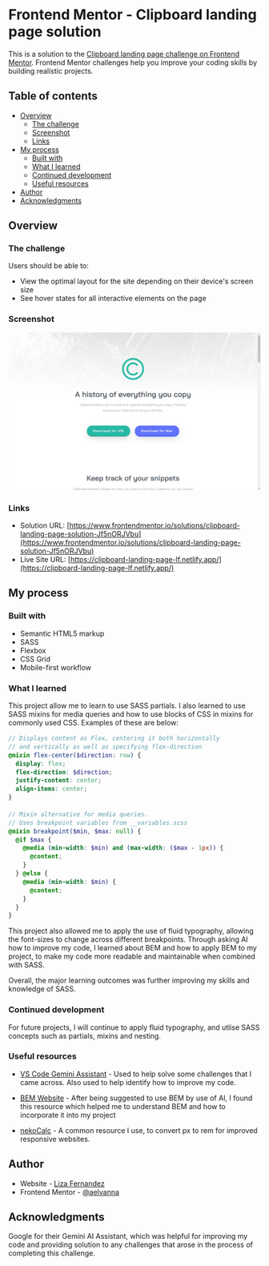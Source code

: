 # Frontend Mentor - Clipboard landing page solution

This is a solution to the [Clipboard landing page challenge on Frontend Mentor](https://www.frontendmentor.io/challenges/clipboard-landing-page-5cc9bccd6c4c91111378ecb9). Frontend Mentor challenges help you improve your coding skills by building realistic projects.

## Table of contents

- [Overview](#overview)
  - [The challenge](#the-challenge)
  - [Screenshot](#screenshot)
  - [Links](#links)
- [My process](#my-process)
  - [Built with](#built-with)
  - [What I learned](#what-i-learned)
  - [Continued development](#continued-development)
  - [Useful resources](#useful-resources)
- [Author](#author)
- [Acknowledgments](#acknowledgments)

## Overview

### The challenge

Users should be able to:

- View the optimal layout for the site depending on their device's screen size
- See hover states for all interactive elements on the page

### Screenshot

![Desktop Preview](./preview.jpg)

### Links

- Solution URL: [https://www.frontendmentor.io/solutions/clipboard-landing-page-solution-Jf5nORJVbu](https://www.frontendmentor.io/solutions/clipboard-landing-page-solution-Jf5nORJVbu)
- Live Site URL: [https://clipboard-landing-page-lf.netlify.app/](https://clipboard-landing-page-lf.netlify.app/)

## My process

### Built with

- Semantic HTML5 markup
- SASS
- Flexbox
- CSS Grid
- Mobile-first workflow

### What I learned

This project allow me to learn to use SASS partials. I also learned to use SASS mixins for media queries and how to use blocks of CSS in mixins for commonly used CSS. Examples of these are below:

```scss
// Displays content as Flex, centering it both horizontally
// and vertically as well as specifying flex-direction
@mixin flex-center($direction: row) {
  display: flex;
  flex-direction: $direction;
  justify-content: center;
  align-items: center;
}

// Mixin alternative for media queries.
// Uses breakpoint variables from __variables.scss
@mixin breakpoint($min, $max: null) {
  @if $max {
    @media (min-width: $min) and (max-width: ($max - 1px)) {
      @content;
    }
  } @else {
    @media (min-width: $min) {
      @content;
    }
  }
}
```

This project also allowed me to apply the use of fluid typography, allowing the font-sizes to change across different breakpoints. Through asking AI how to improve my code, I learned about BEM and how to apply BEM to my project, to make my code more readable and maintainable when combined with SASS.

Overall, the major learning outcomes was further improving my skills and knowledge of SASS.

### Continued development

For future projects, I will continue to apply fluid typography, and utlise SASS concepts such as partials, mixins and nesting.

### Useful resources

- [VS Code Gemini Assistant](https://marketplace.visualstudio.com/items?itemName=Google.geminicodeassist) - Used to help solve some challenges that I came across. Also used to help identify how to improve my code.

- [BEM Website](https://getbem.com/naming/) - After being suggested to use BEM by use of AI, I found this resource which helped me to understand BEM and how to incorporate it into my project

- [nekoCalc](nekoCalc) - A common resource I use, to convert px to rem for improved responsive websites.

## Author

- Website - [Liza Fernandez](https://lizafernandez.dev)
- Frontend Mentor - [@aelvanna](https://www.frontendmentor.io/profile/aelvanna)

## Acknowledgments

Google for their Gemini AI Assistant, which was helpful for improving my code and providing solution to any challenges that arose in the process of completing this challenge.
